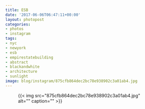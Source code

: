 ```yaml
---
title: ESB
date: '2017-06-06T06:47:11+00:00'
layout: photopost
categories:
- photos
- instagram
tags:
- nyc
- newyork
- esb
- empirestatebuilding
- abstract
- blackandwhite
- architecture
- sunlight
image: blog/instagram/875cfb864dec2bc78e938902c3a01ab4.jpg
---
```


<figure class="photo photo--square">
  {{< img src="875cfb864dec2bc78e938902c3a01ab4.jpg" alt="" caption="" >}}

</figure>



